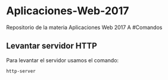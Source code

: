 # Aplicaciones-Web-2017
Repositorio de la materia Aplicaciones Web 2017 A
#Comandos
## Levantar servidor HTTP
Para levantar el servidor usamos el comando:
````````
http-server
````````
